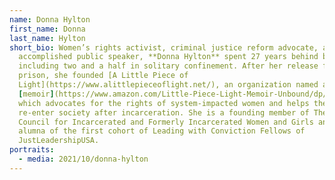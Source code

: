 ```yaml
---
name: Donna Hylton
first_name: Donna
last_name: Hylton
short_bio: Women’s rights activist, criminal justice reform advocate, author and
  accomplished public speaker, **Donna Hylton** spent 27 years behind bars,
  including two and a half in solitary confinement. After her release from
  prison, she founded [A Little Piece of
  Light](https://www.alittlepieceoflight.net/), an organization named after her
  [memoir](https://www.amazon.com/Little-Piece-Light-Memoir-Unbound/dp/0316559253/ref=sr_1_1?dchild=1&keywords=a+little+piece+of+light&qid=1611600616&sr=8-1)
  which advocates for the rights of system-impacted women and helps them
  re-enter society after incarceration. She is a founding member of The National
  Council for Incarcerated and Formerly Incarcerated Women and Girls and an
  alumna of the first cohort of Leading with Conviction Fellows of
  JustLeadershipUSA.
portraits:
  - media: 2021/10/donna-hylton
---
```

